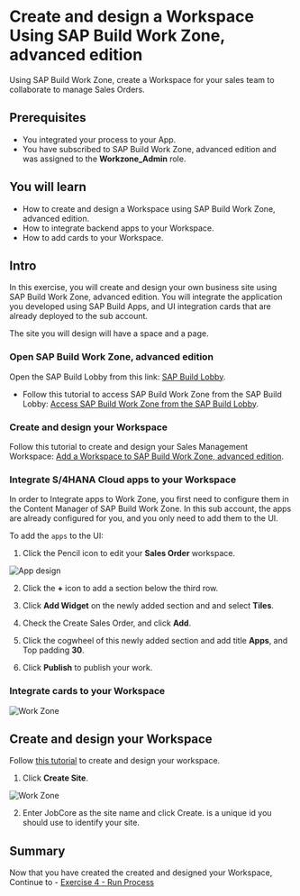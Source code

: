# Create and design a Workspace Using SAP Build Work Zone, advanced edition
<!-- description --> Using SAP Build Work Zone, create a Workspace for your sales team to collaborate to manage Sales Orders.

 ## Prerequisites
- You integrated your process to your App.
- You have subscribed to SAP Build Work Zone, advanced edition and was assigned to the **Workzone_Admin** role.



## You will learn
- How to create and design a Workspace using SAP Build Work Zone, advanced edition.
- How to integrate backend apps to your Workspace.
- How to add cards to your Workspace.



## Intro
In this exercise, you will create and design your own business site using SAP Build Work Zone, advanced edition. You will integrate the application you developed using SAP Build Apps, and UI integration cards that are already deployed to the sub account.

The site you will design will have a space and a page.


### Open SAP Build Work Zone, advanced edition
Open the SAP Build Lobby from this link:  [SAP Build Lobby](https://ad163-hxj0v9xc.eu10.build.cloud.sap/lobby).

  - Follow this tutorial to access SAP Build Work Zone from the SAP Build Lobby: [Access SAP Build Work Zone from the SAP Build Lobby](https://developers.sap.com/tutorials/workzone-access-sap-build.html).

### Create and design your Workspace
Follow this tutorial to create and design your Sales Management Workspace:  [Add a Workspace to SAP Build Work Zone, advanced edition](https://developers.sap.com/tutorials/workzone-build-2-workspace.html).

### Integrate S/4HANA Cloud apps to your Workspace

In order to Integrate apps to Work Zone, you first need to configure them in the Content Manager of SAP Build Work Zone.
In this sub account, the apps are already configured for you, and you only need to add them to the UI.

To add the `apps` to the UI:
  1. Click the Pencil icon to edit your **Sales Order** workspace.

  ![App design](appDesign.jpg)


  2. Click the **+** icon to add a section below the third row.

  3. Click **Add Widget** on the newly added section and and select **Tiles**.

  4. Check the Create Sales Order,   and click **Add**.

  5. Click the cogwheel of this newly added section and add title **Apps**, and Top padding **30**.

  6. Click **Publish** to publish your work.


### Integrate cards to your Workspace


![Work Zone](/exercises/3_CreateWorkspace/images/0_std_open.jpg)


## Create and design your Workspace
Follow [this tutorial](https://developers.sap.com/tutorials/workzone-build-2-workspace.html) to create and design your workspace.

  1. Click **Create Site**.

  ![Work Zone](/exercises/3_CreateWorkspace/images/1_create_new_site.png)

  2. Enter JobCore<id> as the site name and click Create. <id> is a unique id you should use to identify your site.

## Summary

Now that you have created the created and designed your Workspace,
<br>Continue to - [Exercise 4 - Run Process](../4_RunProcess/README.md)
